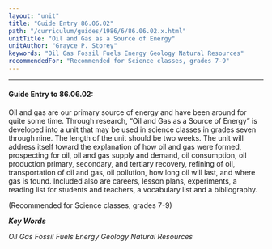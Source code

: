 ```yaml
---
layout: "unit"
title: "Guide Entry 86.06.02"
path: "/curriculum/guides/1986/6/86.06.02.x.html"
unitTitle: "Oil and Gas as a Source of Energy"
unitAuthor: "Grayce P. Storey"
keywords: "Oil Gas Fossil Fuels Energy Geology Natural Resources"
recommendedFor: "Recommended for Science classes, grades 7-9"
---
```

<body>
<hr/>
<h4>
Guide Entry to 86.06.02:
</h4>
Oil and gas are our primary source of energy and have been around for quite some time. Through research, “Oil and Gas as a Source of Energy” is developed into a unit that may be used in science classes in grades seven through nine. The length of the unit should be two weeks. The unit will address itself toward the explanation of how oil and gas were formed, prospecting for oil, oil and gas supply and demand, oil consumption, oil production primary, secondary, and tertiary recovery, refining of oil, transportation of oil and gas, oil pollution, how long oil will last, and where gas is found. Included also are careers, lesson plans, experiments, a reading list for students and teachers, a vocabulary list and a bibliography.
<p>
(Recommended for Science classes, grades 7-9)
</p>
<p>
<b>
<i>
Key Words
</i>
</b>
<br/>
</p>
<p>
<i>
Oil Gas Fossil Fuels Energy Geology Natural Resources
</i>
</p>
</body>